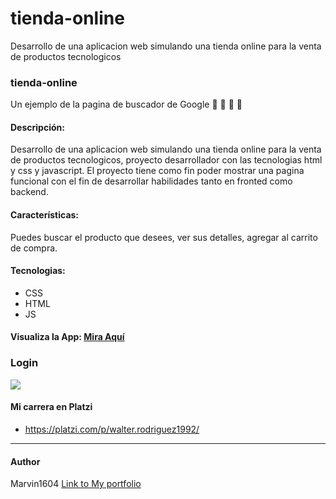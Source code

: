 # tienda-online
Desarrollo de una aplicacion web simulando una tienda online para la venta de productos tecnologicos


### tienda-online
Un ejemplo de la pagina de buscador de Google
📝 💚  🐍  🚀

#### Descripción:
Desarrollo de una aplicacion web simulando una tienda online para la venta de productos tecnologicos, proyecto desarrollador con las tecnologias html y css y javascript.
El proyecto tiene como fin poder mostrar una pagina funcional con el fin de desarrollar habilidades tanto en fronted como backend.

#### Características: 
Puedes buscar el producto que desees, ver sus detalles, agregar al carrito de compra.

#### Tecnologias:
- CSS
- HTML
- JS

#### Visualiza la App:  [Mira Aquí](https://marvin1604.github.io/tienda-online/)<br>

### Login
![](https://github.com/marvin1604/)


#### Mi carrera en Platzi
- https://platzi.com/p/walter.rodriguez1992/

------------
#### Author
Marvin1604
[Link to My portfolio](https://marvin1604.github.io/portafolio/)<br>
